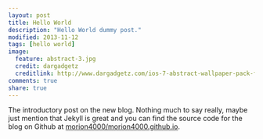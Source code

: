 ```yaml
---
layout: post
title: Hello World
description: "Hello World dummy post."
modified: 2013-11-12
tags: [hello world]
image:
  feature: abstract-3.jpg
  credit: dargadgetz
  creditlink: http://www.dargadgetz.com/ios-7-abstract-wallpaper-pack-for-iphone-5-and-ipod-touch-retina/
comments: true
share: true
---
```


The introductory post on the new blog. Nothing much to say really, maybe just mention that Jekyll is great and you can find the source code for the blog on Github at [morion4000/morion4000.github.io](https://github.com/morion4000/morion4000.github.io).
